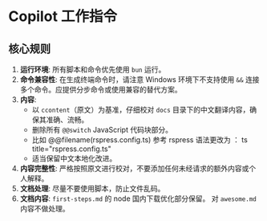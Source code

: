 # Copilot 工作指令

## 核心规则
1.  **运行环境**: 所有脚本和命令优先使用 `bun` 运行。
2.  **命令兼容性**: 在生成终端命令时，请注意 Windows 环境下不支持使用 `&&` 连接多个命令。应提供分步命令或使用兼容的替代方案。
3.  **内容**:
    *   以 `ccontent`（原文）为基准，仔细校对 `docs` 目录下的中文翻译内容，确保其准确、流畅。
    *   删除所有 `@@switch` JavaScript 代码块部分。
    *  比如 @@filename(rspress.config.ts)   参考 rspress 语法更改为 ：  ts title="rspress.config.ts"
    * 适当保留中文本地化改进。
4.  **内容完整性**: 严格按照原文进行校对，不要添加任何未经请求的额外内容或个人解释。
5.  **文档处理**: 尽量不要使用脚本，防止文件乱码。
6.  **文档内容**: `first-steps.md` 的 node 国内下载优化部分保留。 对 `awesome.md` 内容不做处理。